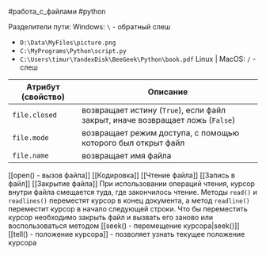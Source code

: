#работа_с_файлами #python 

Разделители пути: 
Windows:  `\` - обратный слеш 
- `D:\Data\MyFiles\picture.png`
- `С:\MyPrograms\Python\script.py`
- `C:\Users\timur\YandexDisk\BeeGeek\Python\book.pdf`
Linux | MacOS:  `/` - слеш

| Атрибут (свойство) | Описание                                                                      |
| ------------------ | ----------------------------------------------------------------------------- |
| `file.closed`      | возвращает истину (`True`), если файл закрыт, иначе возвращает ложь (`False`) |
| `file.mode`        | возвращает режим доступа, с помощью которого был открыт файл                  |
| `file.name`        | возвращает имя файла                                                          |

[[open() - вызов файла]]
[[Кодировка]]
[[Чтение файла]]
[[Запись в файл]]
[[Закрытие файла]]
При использовании операций чтения, курсор внутри файла смещается туда, где закончилось чтение. Методы `read()` и `readlines()` переместят курсор в конец документа, а метод `readline()` переместит курсор в начало следующей строки.
Что бы переместить курсор необходимо закрыть файл и вызвать его заново или воспользоваться методом [[seek() - перемещение курсора|seek()]]
[[tell() - положение курсора]] - позволяет узнать текущее положение курсора
